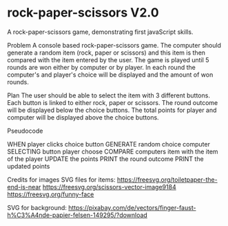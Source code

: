 # rock-paper-scissors V2.0

A rock-paper-scissors game, demonstrating first javaScript skills.

Problem
A console based rock-paper-scissors game. The computer should generate a random item (rock, paper or scissors) and this item is then compared with the item entered by the user. The game is played until 5 rounds are won either by computer or by player. In each round the computer's and player's choice will be displayed and the amount of won rounds.

Plan
The user should be able to select the item with 3 different buttons. Each button is linked to either rock, paper or scissors. The round outcome will be displayed below the choice buttons. The total points for player and computer will be displayed above the choice buttons.

Pseudocode

WHEN player clicks choice button
GENERATE random choice computer
SELECTING button player choose
COMPARE computers item with the item of the player
UPDATE the points
PRINT the round outcome
PRINT the updated points

Credits for images
SVG files for items:
https://freesvg.org/toiletpaper-the-end-is-near
https://freesvg.org/scissors-vector-image9184
https://freesvg.org/funny-face

SVG for background:
https://pixabay.com/de/vectors/finger-faust-h%C3%A4nde-papier-felsen-149295/?download
